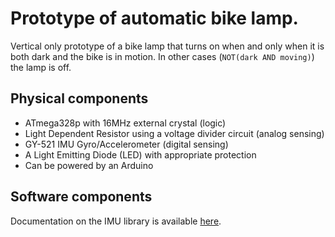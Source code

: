 # Prototype of automatic bike lamp.

Vertical only prototype of a bike lamp that turns on when and only when it is both dark and the bike is in motion. In other cases (`NOT(dark AND moving)`) the lamp is off.

## Physical components

- ATmega328p with 16MHz external crystal (logic)
- Light Dependent Resistor using a voltage divider circuit (analog sensing)
- GY-521 IMU Gyro/Accelerometer (digital sensing)
- A Light Emitting Diode (LED) with appropriate protection
- Can be powered by an Arduino

## Software components
Documentation on the IMU library is available [here](https://github.com/RobTillaart/GY521).

